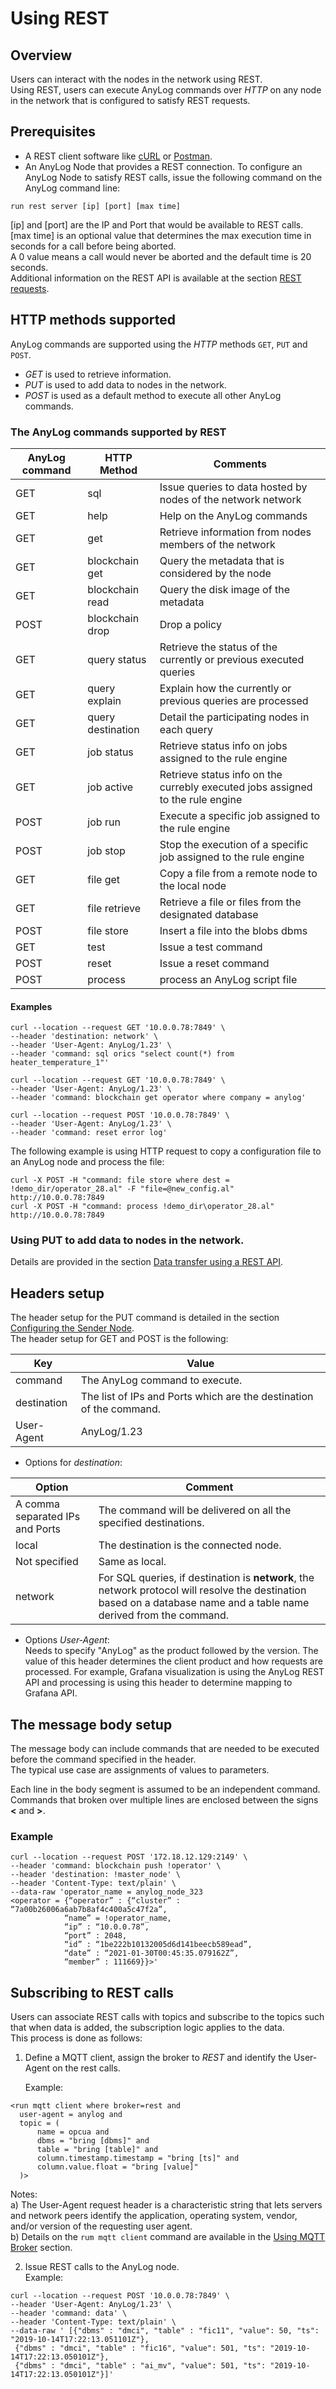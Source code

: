 # Using REST

## Overview

Users can interact with the nodes in the network using REST.  
Using REST, users can execute AnyLog commands over _HTTP_ on any node in the network that is configured to satisfy REST requests.

## Prerequisites

* A REST client software like [cURL](https://man7.org/linux/man-pages/man1/curl.1.html) or [Postman](https://www.postman.com/).
* An AnyLog Node that provides a REST connection.
To configure an AnyLog Node to satisfy REST calls, issue the following command on the AnyLog command line:  
```anylog
run rest server [ip] [port] [max time]
```

[ip] and [port] are the IP and Port that would be available to REST calls.  
[max time] is an optional value that determines the max execution time in seconds for a call before being aborted.  
A 0 value means a call would never be aborted and the default time is 20 seconds.    
Additional information on the REST API is available at the section [REST requests](background%20processes.md#rest-requests).
  
## HTTP methods supported

AnyLog commands are supported using the _HTTP_ methods `GET`, `PUT` and `POST`.  
* _GET_ is used to retrieve information.  
* _PUT_ is used to add data to nodes in the network.  
* _POST_ is used as a default method to execute all other AnyLog commands.  

### The AnyLog commands supported by REST

| AnyLog command | HTTP Method       | Comments                                                                       | 
|----------------|-------------------|--------------------------------------------------------------------------------|
| GET            | sql               | Issue queries to data hosted by nodes of the network network                   |
| GET            | help              | Help on the AnyLog commands                                                    |
| GET            | get               | Retrieve information from nodes members of the network                         |
| GET            | blockchain get    | Query the metadata that is considered by the node                              |
| GET            | blockchain read   | Query the disk image of the metadata                                           |
| POST           | blockchain drop   | Drop a policy                                                                  |
| GET            | query status      | Retrieve the status of the currently or previous executed queries              |
| GET            | query explain     | Explain how the currently or previous queries are processed                    |
| GET            | query destination | Detail the participating nodes in each query                                   |
| GET            | job status        | Retrieve status info on jobs assigned to the rule engine                       |
| GET            | job active        | Retrieve status info on the currebly executed jobs assigned to the rule engine |
| POST           | job run           | Execute a specific job assigned to the rule engine                             |
| POST           | job stop          | Stop the execution of a specific job assigned to the rule engine               |
| GET            | file get          | Copy a file from a remote node to the local node                               |
| GET            | file retrieve     | Retrieve a file or files from the designated database                          |
| POST           | file store        | Insert a file into the blobs dbms                                              |
| GET            | test              | Issue a test command                                                           |
| POST           | reset             | Issue a reset command                                                          |
| POST           | process           | process an AnyLog script file                                                  |

#### Examples

```anylog
curl --location --request GET '10.0.0.78:7849' \
--header 'destination: network' \
--header 'User-Agent: AnyLog/1.23' \
--header 'command: sql orics "select count(*) from heater_temperature_1"'
```

```anylog
curl --location --request GET '10.0.0.78:7849' \
--header 'User-Agent: AnyLog/1.23' \
--header 'command: blockchain get operator where company = anylog'
```

```anylog
curl --location --request POST '10.0.0.78:7849' \
--header 'User-Agent: AnyLog/1.23' \
--header 'command: reset error log'
```

The following example is using HTTP request to copy a configuration file to an AnyLog node and process the file:
```anylog
curl -X POST -H "command: file store where dest = !demo_dir/operator_28.al" -F "file=@new_config.al" http://10.0.0.78:7849
curl -X POST -H "command: process !demo_dir\operator_28.al" http://10.0.0.78:7849
```


### Using PUT to add data to nodes in the network.

Details are provided in  the section [Data transfer using a REST API](adding%20data.md#data-transfer-using-a-rest-api).

## Headers setup

The header setup for the PUT command is detailed in the section [Configuring the Sender Node](adding%20data.md#configuring-the-sender-node--a-client-node-which-is-not-necessarily-a-member-of-the-anylog-network--).  
The header setup for GET and POST is the following:

| Key        | Value  |
| ---------- | -------| 
| command    | The AnyLog command to execute. |
| destination | The list of IPs and Ports which are the destination of the command. |
| User-Agent | AnyLog/1.23 |


* Options for _destination_:

| Option                           | Comment                                                                                                                                                               | 
|----------------------------------|-----------------------------------------------------------------------------------------------------------------------------------------------------------------------| 
|  A comma separated IPs and Ports | The command will be delivered on all the specified destinations.                                                                                                      |                                                                                                      
| local                            | The destination is the connected node.                                                                                                                                |
| Not specified                    | Same as local.                                                                                                                                                        |
| network                          | For SQL queries, if destination is **network**, the network protocol will resolve the destination based on a database name and a table name derived from the command. |

* Options _User-Agent_:  
Needs to specify "AnyLog" as the product followed by the version. 
  The value of this header determines the client product and how requests are processed. 
  For example, Grafana visualization is using the AnyLog REST API and processing is using this header to determine mapping to Grafana API.

## The message body setup

The message body can include commands that are needed to be executed before the command specified in the header.  
The typical use case are assignments of values to parameters.

Each line in the body segment is assumed to be an independent command.
Commands that broken over multiple lines are enclosed between the signs **<** and **>**.

### Example

```shell
curl --location --request POST '172.18.12.129:2149' \
--header 'command: blockchain push !operator' \
--header 'destination: !master_node' \
--header 'Content-Type: text/plain' \
--data-raw 'operator_name = anylog_node_323
<operator = {“operator” : {“cluster” : “7a00b26006a6ab7b8af4c400a5c47f2a”,
            “name” = !operator_name,
            “ip” : “10.0.0.78”,
            “port” : 2048,
            “id” : “1be222b10132005d6d141beecb589ead”,
            “date” : “2021-01-30T00:45:35.079162Z”,
            “member” : 111669}}>'
``` 

## Subscribing to REST calls 

Users can associate REST calls with topics and subscribe to the topics such that when data is added, the subscription logic applies to the data.  
This process is done as follows:

1. Define a MQTT client, assign the broker to _REST_ and identify the User-Agent on the rest calls.     
   
   Example: 
  ```anylog
  <run mqtt client where broker=rest and 
    user-agent = anylog and 
    topic = (
        name = opcua and 
        dbms = "bring [dbms]" and 
        table = "bring [table]" and 
        column.timestamp.timestamp = "bring [ts]" and 
        column.value.float = "bring [value]"
    )> 
  ```
    
  Notes:  
  a) The User-Agent request header is a characteristic string that lets servers and network peers identify the application, operating system, vendor, and/or version of the requesting user agent.  
  b) Details on the `rum mqtt client` command are available in the [Using MQTT Broker](message%20broker.md) section.

2. Issue REST calls to the AnyLog node.  
   Example:  
```shell
curl --location --request POST '10.0.0.78:7849' \
--header 'User-Agent: AnyLog/1.23' \
--header 'command: data' \
--header 'Content-Type: text/plain' \
--data-raw ' [{"dbms" : "dmci", "table" : "fic11", "value": 50, "ts": "2019-10-14T17:22:13.051101Z"},
 {"dbms" : "dmci", "table" : "fic16", "value": 501, "ts": "2019-10-14T17:22:13.050101Z"},
 {"dbms" : "dmci", "table" : "ai_mv", "value": 501, "ts": "2019-10-14T17:22:13.050101Z"}]'
```